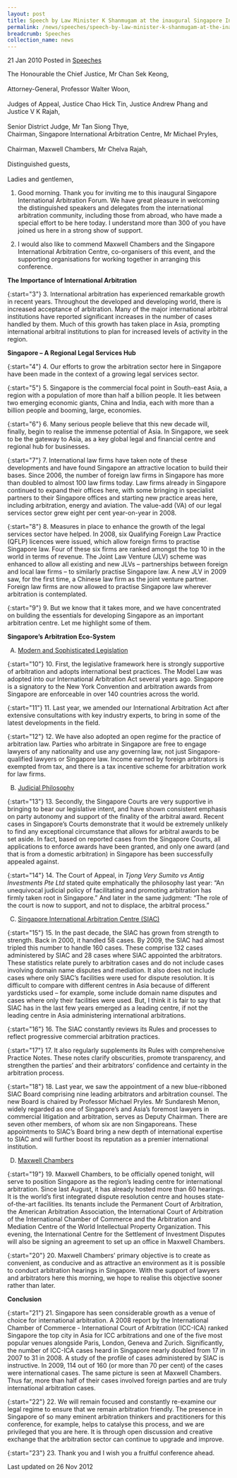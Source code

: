```yaml
---
layout: post
title: Speech by Law Minister K Shanmugam at the inaugural Singapore International Arbitration Forum
permalink: /news/speeches/speech-by-law-minister-k-shanmugam-at-the-inaugural-singapore-international-arbitration-forum
breadcrumb: Speeches
collection_name: news
---
```


21 Jan 2010 Posted in [Speeches](/news/speeches)
<br>  

The Honourable the Chief Justice, Mr Chan Sek Keong,
<br>  
Attorney-General, Professor Walter Woon,
<br>  
Judges of Appeal, Justice Chao Hick Tin, Justice Andrew Phang and Justice V K Rajah,
<br>  
Senior District Judge, Mr Tan Siong Thye,
<br>
Chairman, Singapore International Arbitration Centre, Mr Michael Pryles,
<br>  
Chairman, Maxwell Chambers, Mr Chelva Rajah,
<br>  
Distinguished guests,
<br>  
Ladies and gentlemen,
<br>  

1. Good morning. Thank you for inviting me to this inaugural Singapore International Arbitration Forum. We have great pleasure in welcoming the distinguished speakers and delegates from the international arbitration community, including those from abroad, who have made a special effort to be here today. I understand more than 300 of you have joined us here in a strong show of support.

2. I would also like to commend Maxwell Chambers and the Singapore International Arbitration Centre, co-organisers of this event, and the supporting organisations for working together in arranging this conference.


**The Importance of International Arbitration**

{:start="3"}
3. International arbitration has experienced remarkable growth in recent years. Throughout the developed and developing world, there is increased acceptance of arbitration. Many of the major international arbitral institutions have reported significant increases in the number of cases handled by them. Much of this growth has taken place in Asia, prompting international arbitral institutions to plan for increased levels of activity in the region.

**Singapore – A Regional Legal Services Hub**

{:start="4"}
4. Our efforts to grow the arbitration sector here in Singapore have been made in the context of a growing legal services sector. 

{:start="5"}
5. Singapore is the commercial focal point in South-east Asia, a region with a population of more than half a billion people. It lies between two emerging economic giants, China and India, each with more than a billion people and booming, large, economies. 

{:start="6"}
6. Many serious people believe that this new decade will, finally, begin to realise the immense potential of Asia. In Singapore, we seek to be the gateway to Asia, as a key global legal and financial centre and regional hub for businesses. 

{:start="7"}
7. International law firms have taken note of these developments and have found Singapore an attractive location to build their bases. Since 2006, the number of foreign law firms in Singapore has more than doubled to almost 100 law firms today. Law firms already in Singapore continued to expand their offices here, with some bringing in specialist partners to their Singapore offices and starting new practice areas here, including arbitration, energy and aviation. The value-add (VA) of our legal services sector grew eight per cent year-on-year in 2008.

{:start="8"}
8. Measures in place to enhance the growth of the legal services sector have helped. In 2008, six Qualifying Foreign Law Practice (QFLP) licences were issued, which allow foreign firms to practise Singapore law. Four of these six firms are ranked amongst the top 10 in the world in terms of revenue. The Joint Law Venture (JLV) scheme was enhanced to allow all existing and new JLVs – partnerships between foreign and local law firms – to similarly practise Singapore law. A new JLV in 2009 saw, for the first time, a Chinese law firm as the joint venture partner. Foreign law firms are now allowed to practise Singapore law wherever arbitration is contemplated. 

{:start="9"}
9. But we know that it takes more, and we have concentrated on building the essentials for developing Singapore as an important arbitration centre. Let me highlight some of them.


**Singapore’s Arbitration Eco-System**

<ol style="list-style-type: upper-alpha">
<li><u> Modern and Sophisticated Legislation</u></li>
</ol>

{:start="10"}
10. First, the legislative framework here is strongly supportive of arbitration and adopts international best practices. The Model Law was adopted into our International Arbitration Act several years ago. Singapore is a signatory to the New York Convention and arbitration awards from Singapore are enforceable in over 140 countries across the world.   

{:start="11"}
11. Last year, we amended our International Arbitration Act after extensive consultations with key industry experts, to bring in some of the latest developments in the field. 

{:start="12"}
12. We have also adopted an open regime for the practice of arbitration law. Parties who arbitrate in Singapore are free to engage lawyers of any nationality and use any governing law, not just Singapore-qualified lawyers or Singapore law. Income earned by foreign arbitrators is exempted from tax, and there is a tax incentive scheme for arbitration work for law firms.

<ol start="2" style="list-style-type: upper-alpha">
<li><u>Judicial Philosophy</u></li>
</ol>

{:start="13"}
13. Secondly, the Singapore Courts are very supportive in bringing to bear our legislative intent, and have shown consistent emphasis on party autonomy and support of the finality of the arbitral award. Recent cases in Singapore’s Courts demonstrate that it would be extremely unlikely to find any exceptional circumstance that allows for arbitral awards to be set aside. In fact, based on reported cases from the Singapore Courts, all applications to enforce awards have been granted, and only one award (and that is from a domestic arbitration) in Singapore has been successfully appealed against. 

{:start="14"}
14. The Court of Appeal, in *Tjong Very Sumito vs Antig Investments Pte Ltd* stated quite emphatically the philosophy last year: “An unequivocal judicial policy of facilitating and promoting arbitration has firmly taken root in Singapore.” And later in the same judgment: “The role of the court is now to support, and not to displace, the arbitral process.”


<ol start="3" style="list-style-type: upper-alpha">
<li><u>Singapore International Arbitration Centre (SIAC)</u></li>
</ol>

{:start="15"}
15. In the past decade, the SIAC has grown from strength to strength. Back in 2000, it handled 58 cases. By 2009, the SIAC had almost tripled this number to handle 160 cases. These comprise 132 cases administered by SIAC and 28 cases where SIAC appointed the arbitrators. These statistics relate purely to arbitration cases and do not include cases involving domain name disputes and mediation. It also does not include cases where only SIAC’s facilities were used for dispute resolution.   It is difficult to compare with different centres in Asia because of different yardsticks used – for example, some include domain name disputes and cases where only their facilities were used. But, I think it is fair to say that SIAC has in the last few years emerged as a leading centre, if not the leading centre in Asia administering international arbitrations. 

{:start="16"}
16. The SIAC constantly reviews its Rules and processes to reflect progressive commercial arbitration practices. 

{:start="17"}
17. It also regularly supplements its Rules with comprehensive Practice Notes. These notes clarify obscurities, promote transparency, and strengthen the parties’ and their arbitrators’ confidence and certainty in the arbitration process.

{:start="18"}
18. Last year, we saw the appointment of a new blue-ribboned SIAC Board comprising nine leading arbitrators and arbitration counsel. The new Board is chaired by Professor Michael Pryles. Mr Sundaresh Menon, widely regarded as one of Singapore’s and Asia’s foremost lawyers in commercial litigation and arbitration, serves as Deputy Chairman. There are seven other members, of whom six are non Singaporeans. These appointments to SIAC’s Board bring a new depth of international expertise to SIAC and will further boost its reputation as a premier international institution.


<ol start="4" style="list-style-type: upper-alpha">
<li><u>Maxwell Chambers</u></li>
</ol>

{:start="19"}
19. Maxwell Chambers, to be officially opened tonight, will serve to position Singapore as the region’s leading centre for international arbitration. Since last August, it has already hosted more than 60 hearings. It is the world’s first integrated dispute resolution centre and houses state-of-the-art facilities. Its tenants include the Permanent Court of Arbitration, the American Arbitration Association, the International Court of Arbitration of the International Chamber of Commerce and the Arbitration and Mediation Centre of the World Intellectual Property Organization. This evening, the International Centre for the Settlement of Investment Disputes will also be signing an agreement to set up an office in Maxwell Chambers. 

{:start="20"}
20. Maxwell Chambers’ primary objective is to create as convenient, as conducive and as attractive an environment as it is possible to conduct arbitration hearings in Singapore. With the support of lawyers and arbitrators here this morning, we hope to realise this objective sooner rather than later.



**Conclusion**

{:start="21"}
21. Singapore has seen considerable growth as a venue of choice for international arbitration. A 2008 report by the International Chamber of Commerce - International Court of Arbitration (ICC-ICA) ranked Singapore the top city in Asia for ICC arbitrations and one of the five most popular venues alongside Paris, London, Geneva and Zurich. Significantly, the number of ICC-ICA cases heard in Singapore nearly doubled from 17 in 2007 to 31 in 2008. A study of the profile of cases administered by SIAC is instructive. In 2009, 114 out of 160 (or more than 70 per cent) of the cases were international cases. The same picture is seen at Maxwell Chambers. Thus far, more than half of their cases involved foreign parties and are truly international arbitration cases.

{:start="22"}
22. We will remain focused and constantly re-examine our legal regime to ensure that we remain arbitration friendly. The presence in Singapore of so many eminent arbitration thinkers and practitioners for this conference, for example, helps to catalyse this process, and we are privileged that you are here. It is through open discussion and creative exchange that the arbitration sector can continue to upgrade and improve.

{:start="23"}
23. Thank you and I wish you a fruitful conference ahead.

<p class="right-side-updated">Last updated on 26 Nov 2012</p>
